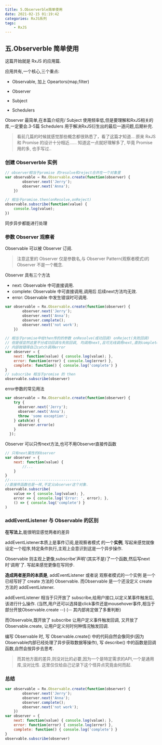 ```yaml
---
title: 5.Observerble简单使用
date: 2021-02-15 01:19:42
categories: RxJS系列
tags: 
    - RxJS
---
```

## 五.Observerble 简单使用

这篇开始就是 RxJS 的应用篇.

应用共有,一个核心,三个重点:

- Observable, 加上 Opeartors(map,filter)

- Observer
- Subject
- Schedulers

Observer   最简单,在本篇介绍完/
Subject    使用频率低,但是要理解和RxJS相关的库,一定要会.3-5篇
Schedulers 用于解决RxJS衍生出的最后一道问题,后期补完.

> 看前几篇的时候就感觉那些概念都很熟悉了，看了这篇才知道...
> 原来 RxJS 和 Promise 的设计十分相近......
> 知道这一点就好理解多了, 毕竟 Promise 用的多, 也手写过..

### 创建 Observerble 实例

```js
// observer相当于promise 的resolve和reject合并在一个对象里
var observable = Rx.Observable.create(function(observer) {
		observer.next('Jerry'); 
		observer.next('Anna');
	})
	
// 相当于promise.then(onResolve,onReject)
observable.subscribe(function(value) {
	console.log(value);
})
```

同步异步都能进行处理

### 参数 Observer 观察者

Observable 可以被 Observer 订阅.
> 注意这里的 Observer 仅是参数名,与 Observer Pattern(观察者模式)的 Observer 不是一个概念.

Observer 具有三个方法
- next:     Observable 中可直接调用.
- complete: Observable 中可直接调用,调用后 后续next方法均无效.
- error:    Observable 中发生错误时可调用.

```js
var observable = Rx.Observable.create(function(observer) {
        observer.next('Jerry');
        observer.next('Anna');
        observer.complete();
        observer.next('not work');
	})
	
// 相当于promise中给then传的的参数 onResolve(成功回调) onReject(失败回调)
// 但是很显然这里不分成功回调与失败回调, 均调用next,且可无线调用next,直到complete
// 内部抛错得自己catch调用error
var observer = {
	next: function(value) { console.log(value); },
	error: function(error) { console.log(error) },
	complete: function() { console.log('complete') }
}
// subscribe 相当于promise 的 then
observable.subscribe(observer)
```

error参数的常见用法
```js
var observable = Rx.Observable.create(function(observer) {
    try {
      observer.next('Jerry');
      observer.next('Anna');
      throw 'some exception';
    } catch(e) {
      observer.error(e)
    }
  });
```

Observer 可以只传next方法,也可不用Observer直接传函数
```js
// 只有next属性的Observer
var observer = {
	next: function(value) {
		//...
	}
}
//---------------------------------
//直接传函数也是一样,不定义observer这个对象.
observable.subscribe(
    value => { console.log(value); },
    error => { console.log('Error: ', error); },
    () => { console.log('complete') }
)
```
### addEventListener 与 Observable 的区别

**在写法上**,能很明显感觉两者的差异

addEventListener本质上是事件订阅,是观察者模式 的一个**实例**,
写起来感觉就像设定一个程序,特定条件执行,主观上会意识到这是一个异步操作.

Observable 则主观上更像,subscribe'声明'(其实不是)了一个函数,然后写next时'调用'了.
写起来感觉更像在写同步.

**造成两者差异的本质是**,
addEventListener 或者说 观察者模式的一个实例 是一个已经写好了 create 方法的 Observable.
而Observable 是一个还没定义 create 方法的 addEventListener.

addEventListener 相当于只开放了 subscribe,给用户接口,以定义某事件触发后,该进行什么操作.
(当然,用户还可以选择是click事件还是mousehover事件,相当于部分开放Observable.create --)
(-- 其内部肯定做了多重判断)
 
而Observable,既开放了 subscribe 让用户定义事件触发回调, 又开放了 Observable.create,
让用户定义何时何种情况触发回调.

编写 Observable 时, 
写 Observable.create() 中的代码自然会像同步(因为Observable内部已经处理了异步获取数据等操作),
写 describe() 中的函数是回调函数,自然会按异步去思考.

> 而其他方面的差异,则没对比的必要,因为一个是特定需求的API,一个是通用库,没对比性.
> 这里仅仅给自己记录下这个怪异点究竟由何而起.

### 总结

```js
var observable = Rx.Observable.create(function(observer) {
        observer.next('Jerry');
        observer.next('Anna');
        observer.complete();
        observer.next('not work');
	})
var observer = {
	next: function(value) { console.log(value); },
	error: function(error) { console.log(error) },
	complete: function() { console.log('complete') }
}
observable.subscribe(observer)
```